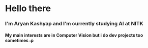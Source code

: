 # Hello there
### I'm Aryan Kashyap and I'm currently studying AI at NITK
#### My main interests are in Computer Vision but i do dev projects too sometimes :p
